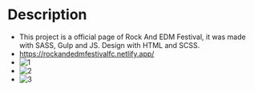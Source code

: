 # Description
- This project is a official page of Rock And EDM Festival, it was made with SASS, Gulp and JS. Design with HTML and SCSS.
- https://rockandedmfestivalfc.netlify.app/
- ![1](https://user-images.githubusercontent.com/55300309/179802001-f7eb73db-ffc0-4acd-b47f-2618dac4b4ef.jpg)
- ![2](https://user-images.githubusercontent.com/55300309/179802003-598af343-d974-4fcf-b2d9-45b2801788d1.jpg)
- ![3](https://user-images.githubusercontent.com/55300309/179802004-17f83f42-1e99-4da6-af34-f175b6b5e6c0.jpg)
